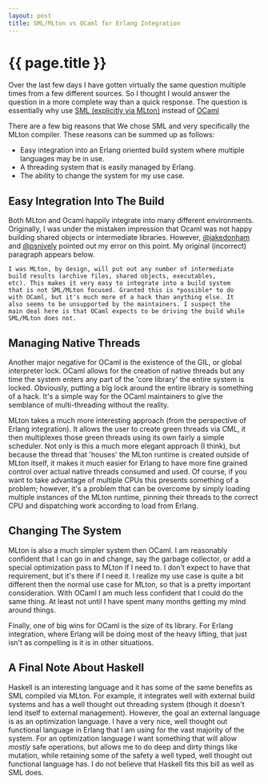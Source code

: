 ```yaml
---
layout: post
title: SML/MLton vs OCaml for Erlang Integration
---
```


{{ page.title }}
================

Over the last few days I have gotten virtually the same question
multiple times from a few different sources. So I thought I would
answer the question in a more complete way than a quick response. The
question is essentially why use
[SML (explicitly via MLton)](http://mlton.org) instead of
[OCaml](http://http://caml.inria.fr)

There are a few big reasons that We chose SML and very specifically the
MLton compiler. These reasons can be summed up as follows:

* Easy integration into an Erlang oriented build system where multiple
  languages may be in use.
* A threading system that is easily managed by Erlang.
* The ability to change the system for my use case.

Easy Integration Into The Build
-------------------------------

Both MLton and Ocaml happily integrate into many different
environments. Originally, I was under the mistaken impression that
Ocaml was not happy building shared objects or intermediate
libraries. However, [@jakedonham](https://twitter.com/#!/jakedonham)
and [@psnively](https://twitter.com/#!/psnively) pointed out my error
on this point. My original (incorrect) paragraph appears below.

    I was MLton, by design, will put out any number of intermediate
    build results (archive files, shared objects, executables,
    etc). This makes it very easy to integrate into a build system
    that is not SML/MLton focused. Granted this is *possible* to do
    with OCaml, but it's much more of a hack than anything else. It
    also seems to be unsupported by the maintainers. I suspect the
    main deal here is that OCaml expects to be driving the build while
    SML/MLton does not.

Managing Native Threads
-----------------------

Another major negative for OCaml is the existence of the GIL, or global
interpreter lock. OCaml allows for the creation of native threads but
any time the system enters any part of the 'core library' the entire
system is locked. Obviously, putting a big lock around the entire
library is something of a hack. It's a simple way for the OCaml
maintainers to give the semblance of multi-threading without the
reality.

MLton takes a much more interesting approach (from the perspective of
Erlang integration). It allows the user to create green threads via
CML, it then multiplexes those green threads using its own fairly
a simple scheduler. Not only is this a much more elegant approach (I
think), but because the thread that 'houses' the MLton runtime is
created outside of MLton itself, it makes it much easier for Erlang to
have more fine grained control over actual native threads consumed and
used. Of course, if you want to take advantage of multiple CPUs this
presents something of a problem; however, it's a problem that can be
overcome by simply loading multiple instances of the MLton runtime,
pinning their threads to the correct CPU and dispatching work
according to load from Erlang.

Changing The System
-------------------

MLton is also a much simpler system then OCaml. I am reasonably
confident that I can go in and change, say the garbage collector, or
add a special optimization pass to MLton if I need to. I don't expect
to have that requirement, but it's there if I need it. I realize my use
case is quite a bit different then the normal use case for MLton, so
that is a pretty important consideration. With OCaml I am much less
confident that I could do the same thing. At least not until I have
spent many months getting my mind around things.

Finally, one of big wins for OCaml is the size of its library. For
Erlang integration, where Erlang will be doing most of the heavy
lifting, that just isn't as compelling is it is in other situations.

A Final Note About Haskell
--------------------------

Haskell is an interesting language and it has some of the same
benefits as SML compiled via MLton. For example, it integrates well
with external build systems and has a well thought out threading
system (though it doesn't lend itself to external
management). However, the goal an external language is as an
optimization language. I have a very nice, well thought out functional
language in Erlang that I am using for the vast majority of the
system. For an optimization language I want something that will allow
*mostly* safe operations, but allows me to do deep and dirty things like mutation,
while retaining some of the safety a well typed, well thought out
functional language has. I do not believe that Haskell fits this bill as
well as SML does.

